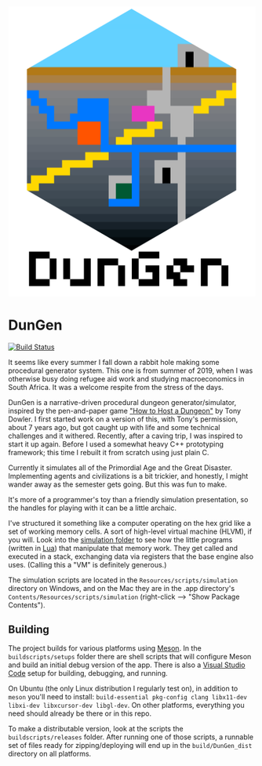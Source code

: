 <p align="center"><img src="https://github.com/sjml/dungen/raw/main/art/DunGenLogo.png"></p>

# DunGen
[![Build Status](https://img.shields.io/github/workflow/status/sjml/dungen/Build%20DunGen%20-%20all%20platforms/agent-work?label=build%20and%20tests&style=for-the-badge)](https://github.com/sjml/dungen/actions/workflows/build-all.yml)

It seems like every summer I fall down a rabbit hole making some procedural generator system. This one is from summer of 2019, when I was otherwise busy doing refugee aid work and studying macroeconomics in South Africa. It was a welcome respite from the stress of the days.

DunGen is a narrative-driven procedural dungeon generator/simulator, inspired by the pen-and-paper game ["How to Host a Dungeon"](https://store.tonydowler.com/listing/591021523/how-to-host-a-dungeon-pdf) by Tony Dowler. I first started work on a version of this, with Tony's permission, about 7 years ago, but got caught up with life and some technical challenges and it withered. Recently, after a caving trip, I was inspired to start it up again. Before I used a somewhat heavy C++ prototyping framework; this time I rebuilt it from scratch using just plain C. 

Currently it simulates all of the Primordial Age and the Great Disaster. Implementing agents and civilizations is a bit trickier, and honestly, I might wander away as the semester gets going. But this was fun to make. 

It's more of a programmer's toy than a friendly simulation presentation, so the handles for playing with it can be a little archaic.

I've structured it something like a computer operating on the hex grid like a set of working memory cells. A sort of high-level virtual machine (HLVM), if you will. Look into the [simulation folder](https://github.com/sjml/dungen/tree/main/scripts/simulation) to see how the little programs (written in [Lua](https://www.lua.org/)) that manipulate that memory work. They get called and executed in a stack, exchanging data via registers that the base engine also uses. (Calling this a "VM" is definitely generous.) 

The simulation scripts are located in the `Resources/scripts/simulation` directory on Windows, and on the Mac they are in the .app directory's `Contents/Resources/scripts/simulation` (right-click --> "Show Package Contents").

## Building
The project builds for various platforms using [Meson](https://mesonbuild.com/). In the `buildscripts/setups` folder there are shell scripts that will configure Meson and build an initial debug version of the app. There is also a [Visual Studio Code](https://code.visualstudio.com) setup for building, debugging, and running. 

On Ubuntu (the only Linux distribution I regularly test on), in addition to `meson` you'll need to install: `build-essential pkg-config clang libx11-dev libxi-dev libxcursor-dev libgl-dev`. On other platforms, everything you need should already be there or in this repo. 

To make a distributable version, look at the scripts the `buildscripts/releases` folder. After running one of those scripts, a runnable set of files ready for zipping/deploying will end up in the `build/DunGen_dist` directory on all platforms.
